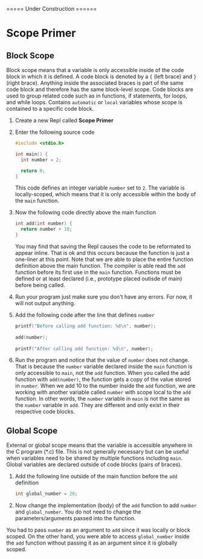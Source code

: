 ===== Under Construction ======
# Scope Primer

## Block Scope
Block scope means that a variable is only accessible inside of the code block in which it is defined. A code block is denoted by a `{` (left brace) and `}` (right brace). Anything inside the associated braces is part of the same code block and therefore has the same block-level scope. Code blocks are used to group related code such as in functions, if statements, for loops, and while loops. Contains `automatic` or `local` variables whose scope is contained to a specific code block.

1. Create a new Repl called **Scope Primer**

1. Enter the following source code

    ```C
    #include <stdio.h>
    
    int main() {
      int number = 2;
    
      return 0;
    }
    ```
    This code defines an integer variable `number` set to `2`. The variable is locally-scoped, which means that it is only accessible within the body of the `main` function.

1. Now the following code directly above the main function

    ```C
    int add(int number) {
      return number + 10;
    }
    ```

    You may find that saving the Repl causes the code to be reformated to appear inline. That is ok and this occurs because the function is just a one-liner at this point.
    Note that we are able to place the entire function definition above the main function. The compiler is able read the `add` function before its first use in the `main` function. Functions must be defined or at least declared (i.e., prototype placed outisde of main) before being called.

1. Run your program just make sure you don't have any errors. For now, it will not output anything.

1. Add the following code after the line that defines `number`

    ```C
    printf("Before calling add function: %d\n", number);
  
    add(number);
  
    printf("After calling add function: %d\n", number);
    ```

1. Run the program and notice that the value of `number` does not change. That is because the `number` variable declared inside the `main` function is only accessible to `main`, not the `add` function. When you called the add function with `add(number)`, the function gets a copy of the value stored in `number`. When we add 10 to the number inside the `add` function, we are working with another variable called `number` with scope local to the `add` function. In other words, the `number` variable in `main` is not the same as the `number` variable in `add`. They are different and only exist in their respective code blocks.

## Global Scope
External or global scope means that the variable is accessible anywhere in the C program (*.c) file. This is not generally necessary but can be useful when variables need to be shared by multiple functions including `main`. Global variables are declared outside of code blocks (pairs of braces).

1. Add the following line outside of the main function before the `add` definition

    ```C
    int global_number = 20;
    ```

1. Now change the implementation (body) of the `add` function to add `number` and `global_number`. You do not need to change the parameters/arguments passed into the function.

You had to pass `number` as an argument to `add` since it was locally or block scoped. On the other hand, you were able to access `global_number` inside the `add` function without passing it as an argument since it is globally scoped.
